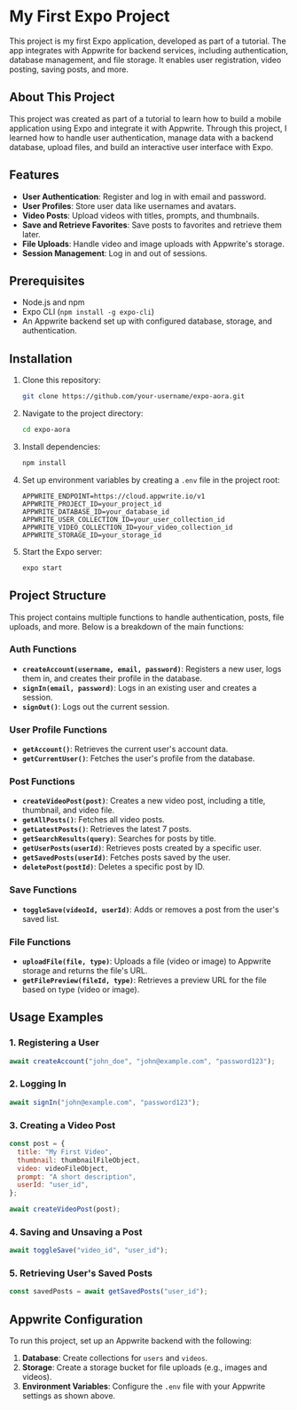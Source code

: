 
# My First Expo Project

This project is my first Expo application, developed as part of a tutorial. The app integrates with Appwrite for backend services, including authentication, database management, and file storage. It enables user registration, video posting, saving posts, and more.

## About This Project

This project was created as part of a tutorial to learn how to build a mobile application using Expo and integrate it with Appwrite. Through this project, I learned how to handle user authentication, manage data with a backend database, upload files, and build an interactive user interface with Expo.

## Features

- **User Authentication**: Register and log in with email and password.
- **User Profiles**: Store user data like usernames and avatars.
- **Video Posts**: Upload videos with titles, prompts, and thumbnails.
- **Save and Retrieve Favorites**: Save posts to favorites and retrieve them later.
- **File Uploads**: Handle video and image uploads with Appwrite's storage.
- **Session Management**: Log in and out of sessions.
  
## Prerequisites

- Node.js and npm
- Expo CLI (`npm install -g expo-cli`)
- An Appwrite backend set up with configured database, storage, and authentication.

## Installation

1. Clone this repository:
   ```bash
   git clone https://github.com/your-username/expo-aora.git
   ```

2. Navigate to the project directory:
   ```bash
   cd expo-aora
   ```

3. Install dependencies:
   ```bash
   npm install
   ```

4. Set up environment variables by creating a `.env` file in the project root:
   ```plaintext
   APPWRITE_ENDPOINT=https://cloud.appwrite.io/v1
   APPWRITE_PROJECT_ID=your_project_id
   APPWRITE_DATABASE_ID=your_database_id
   APPWRITE_USER_COLLECTION_ID=your_user_collection_id
   APPWRITE_VIDEO_COLLECTION_ID=your_video_collection_id
   APPWRITE_STORAGE_ID=your_storage_id
   ```

5. Start the Expo server:
   ```bash
   expo start
   ```

## Project Structure

This project contains multiple functions to handle authentication, posts, file uploads, and more. Below is a breakdown of the main functions:

### Auth Functions

- **`createAccount(username, email, password)`**: Registers a new user, logs them in, and creates their profile in the database.
- **`signIn(email, password)`**: Logs in an existing user and creates a session.
- **`signOut()`**: Logs out the current session.

### User Profile Functions

- **`getAccount()`**: Retrieves the current user's account data.
- **`getCurrentUser()`**: Fetches the user's profile from the database.

### Post Functions

- **`createVideoPost(post)`**: Creates a new video post, including a title, thumbnail, and video file.
- **`getAllPosts()`**: Fetches all video posts.
- **`getLatestPosts()`**: Retrieves the latest 7 posts.
- **`getSearchResults(query)`**: Searches for posts by title.
- **`getUserPosts(userId)`**: Retrieves posts created by a specific user.
- **`getSavedPosts(userId)`**: Fetches posts saved by the user.
- **`deletePost(postId)`**: Deletes a specific post by ID.

### Save Functions

- **`toggleSave(videoId, userId)`**: Adds or removes a post from the user's saved list.

### File Functions

- **`uploadFile(file, type)`**: Uploads a file (video or image) to Appwrite storage and returns the file's URL.
- **`getFilePreview(fileId, type)`**: Retrieves a preview URL for the file based on type (video or image).

## Usage Examples

### 1. Registering a User

```javascript
await createAccount("john_doe", "john@example.com", "password123");
```

### 2. Logging In

```javascript
await signIn("john@example.com", "password123");
```

### 3. Creating a Video Post

```javascript
const post = {
  title: "My First Video",
  thumbnail: thumbnailFileObject,
  video: videoFileObject,
  prompt: "A short description",
  userId: "user_id",
};

await createVideoPost(post);
```

### 4. Saving and Unsaving a Post

```javascript
await toggleSave("video_id", "user_id");
```

### 5. Retrieving User's Saved Posts

```javascript
const savedPosts = await getSavedPosts("user_id");
```

## Appwrite Configuration

To run this project, set up an Appwrite backend with the following:

1. **Database**: Create collections for `users` and `videos`.
2. **Storage**: Create a storage bucket for file uploads (e.g., images and videos).
3. **Environment Variables**: Configure the `.env` file with your Appwrite settings as shown above.
